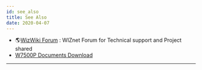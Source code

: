 ```yaml
---
id: see_also
title: See Also
date: 2020-04-07
---
```


   * 🌎[WizWiki Forum](http://www.wizwiki.net/forum) : WIZnet Forum for Technical support and Project shared
   * [W7500P Documents Download](../../iMCU/W7500P/Documents.md)

-----
